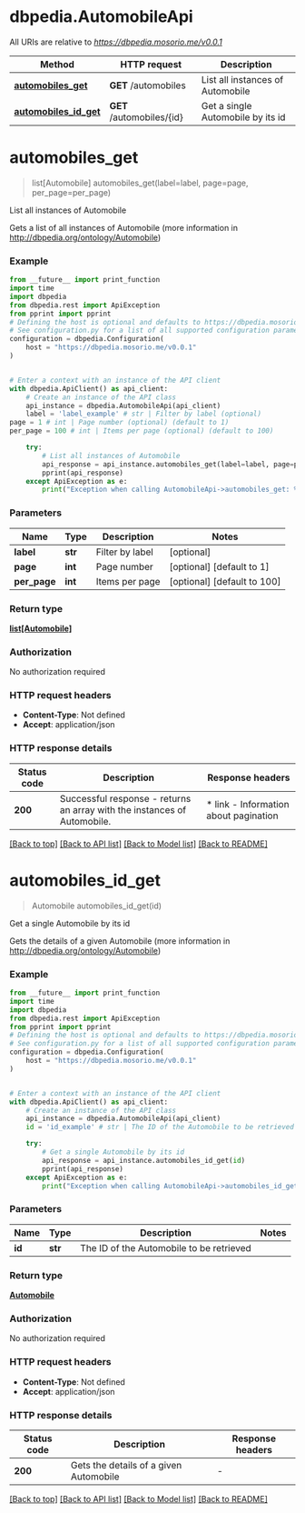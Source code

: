 # dbpedia.AutomobileApi

All URIs are relative to *https://dbpedia.mosorio.me/v0.0.1*

Method | HTTP request | Description
------------- | ------------- | -------------
[**automobiles_get**](AutomobileApi.md#automobiles_get) | **GET** /automobiles | List all instances of Automobile
[**automobiles_id_get**](AutomobileApi.md#automobiles_id_get) | **GET** /automobiles/{id} | Get a single Automobile by its id


# **automobiles_get**
> list[Automobile] automobiles_get(label=label, page=page, per_page=per_page)

List all instances of Automobile

Gets a list of all instances of Automobile (more information in http://dbpedia.org/ontology/Automobile)

### Example

```python
from __future__ import print_function
import time
import dbpedia
from dbpedia.rest import ApiException
from pprint import pprint
# Defining the host is optional and defaults to https://dbpedia.mosorio.me/v0.0.1
# See configuration.py for a list of all supported configuration parameters.
configuration = dbpedia.Configuration(
    host = "https://dbpedia.mosorio.me/v0.0.1"
)


# Enter a context with an instance of the API client
with dbpedia.ApiClient() as api_client:
    # Create an instance of the API class
    api_instance = dbpedia.AutomobileApi(api_client)
    label = 'label_example' # str | Filter by label (optional)
page = 1 # int | Page number (optional) (default to 1)
per_page = 100 # int | Items per page (optional) (default to 100)

    try:
        # List all instances of Automobile
        api_response = api_instance.automobiles_get(label=label, page=page, per_page=per_page)
        pprint(api_response)
    except ApiException as e:
        print("Exception when calling AutomobileApi->automobiles_get: %s\n" % e)
```

### Parameters

Name | Type | Description  | Notes
------------- | ------------- | ------------- | -------------
 **label** | **str**| Filter by label | [optional] 
 **page** | **int**| Page number | [optional] [default to 1]
 **per_page** | **int**| Items per page | [optional] [default to 100]

### Return type

[**list[Automobile]**](Automobile.md)

### Authorization

No authorization required

### HTTP request headers

 - **Content-Type**: Not defined
 - **Accept**: application/json

### HTTP response details
| Status code | Description | Response headers |
|-------------|-------------|------------------|
**200** | Successful response - returns an array with the instances of Automobile. |  * link - Information about pagination <br>  |

[[Back to top]](#) [[Back to API list]](../README.md#documentation-for-api-endpoints) [[Back to Model list]](../README.md#documentation-for-models) [[Back to README]](../README.md)

# **automobiles_id_get**
> Automobile automobiles_id_get(id)

Get a single Automobile by its id

Gets the details of a given Automobile (more information in http://dbpedia.org/ontology/Automobile)

### Example

```python
from __future__ import print_function
import time
import dbpedia
from dbpedia.rest import ApiException
from pprint import pprint
# Defining the host is optional and defaults to https://dbpedia.mosorio.me/v0.0.1
# See configuration.py for a list of all supported configuration parameters.
configuration = dbpedia.Configuration(
    host = "https://dbpedia.mosorio.me/v0.0.1"
)


# Enter a context with an instance of the API client
with dbpedia.ApiClient() as api_client:
    # Create an instance of the API class
    api_instance = dbpedia.AutomobileApi(api_client)
    id = 'id_example' # str | The ID of the Automobile to be retrieved

    try:
        # Get a single Automobile by its id
        api_response = api_instance.automobiles_id_get(id)
        pprint(api_response)
    except ApiException as e:
        print("Exception when calling AutomobileApi->automobiles_id_get: %s\n" % e)
```

### Parameters

Name | Type | Description  | Notes
------------- | ------------- | ------------- | -------------
 **id** | **str**| The ID of the Automobile to be retrieved | 

### Return type

[**Automobile**](Automobile.md)

### Authorization

No authorization required

### HTTP request headers

 - **Content-Type**: Not defined
 - **Accept**: application/json

### HTTP response details
| Status code | Description | Response headers |
|-------------|-------------|------------------|
**200** | Gets the details of a given Automobile |  -  |

[[Back to top]](#) [[Back to API list]](../README.md#documentation-for-api-endpoints) [[Back to Model list]](../README.md#documentation-for-models) [[Back to README]](../README.md)


